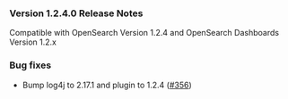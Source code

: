 ### Version 1.2.4.0 Release Notes

Compatible with OpenSearch Version 1.2.4 and OpenSearch Dashboards Version 1.2.x

### Bug fixes

* Bump log4j to 2.17.1 and plugin to 1.2.4 ([#356](https://github.com/opensearch-project/sql/pull/356))
